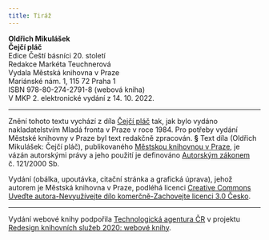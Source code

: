```yaml
---
title: Tiráž
---
```


**Oldřich Mikulášek**  
**Čejčí pláč**  
Edice Čeští básníci 20. století  
Redakce Markéta Teuchnerová  
Vydala Městská knihovna v Praze  
Mariánské nám. 1, 115 72 Praha 1  
ISBN 978-80-274-2791-8 (webová kniha)  
V MKP 2. elektronické vydání z 14. 10. 2022.

***

Znění tohoto textu vychází z díla [Čejčí pláč](https://search.mlp.cz/cz/titul/cejci-plac/11551/#/getPodobneTituly=deskriptory-eq:97604239-amp:key-eq:11551) tak, jak bylo vydáno nakladatelstvím Mladá fronta v Praze v roce 1984. Pro potřeby vydání Městské knihovny v Praze byl text redakčně zpracován.
**§**
Text díla (Oldřich Mikulášek: Čejčí pláč), publikovaného [Městskou knihovnou v Praze](https://www.mlp.cz/cz/), je vázán autorskými právy a jeho použití je definováno [Autorským zákonem](https://www.mkcr.cz/predpisy-zakonu-709.html) č. 121/2000 Sb.

Vydání (obálka, upoutávka, citační stránka a grafická úprava), jehož autorem je Městská knihovna v Praze, podléhá licenci [Creative Commons Uveďte autora-Nevyužívejte dílo komerčně-Zachovejte licenci 3.0 Česko](https://creativecommons.org/licenses/by-nc-sa/3.0/cz/).


***

Vydání webové knihy podpořila [Technologická agentura ČR](https://www.tacr.cz/) v projektu [Redesign knihovních služeb 2020: webové knihy](https://starfos.tacr.cz/cs/project/TL04000391).